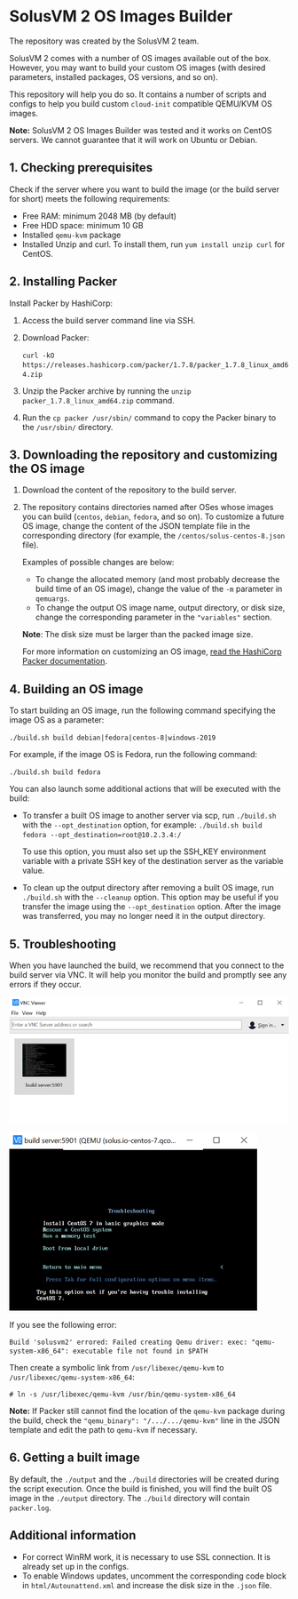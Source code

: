 # SolusVM 2 OS Images Builder

The repository was created by the SolusVM 2 team. 

SolusVM 2 comes with a number of OS images available out of the box.
However, you may want to build your custom OS images (with desired parameters, installed packages, OS versions, and so on).

This repository will help you do so. It contains a number of scripts and configs 
to help you build custom `cloud-init` compatible QEMU/KVM OS images.

**Note:** SolusVM 2 OS Images Builder was tested and it works on CentOS servers.
We cannot guarantee that it will work on Ubuntu or Debian.

## 1. Checking prerequisites

Check if the server where you want to build the image (or the build server for short) meets the following requirements:

- Free RAM: minimum 2048 MB (by default)
- Free HDD space: minimum 10 GB 
- Installed `qemu-kvm` package
- Installed Unzip and curl. To install them, run `yum install unzip curl` for CentOS.

## 2. Installing Packer

Install Packer by HashiCorp:

1. Access the build server command line via SSH.
2. Download Packer:

   `curl -kO https://releases.hashicorp.com/packer/1.7.8/packer_1.7.8_linux_amd64.zip`

4. Unzip the Packer archive by running the `unzip packer_1.7.8_linux_amd64.zip` command.
5. Run the `cp packer /usr/sbin/` command to copy the Packer binary to the `/usr/sbin/` directory.

## 3. Downloading the repository and customizing the OS image

1. Download the content of the repository to the build server.
2. The repository contains directories named after OSes whose images you can build (`centos`, `debian`, `fedora`, and so on).
   To customize a future OS image, change the content of the JSON template file in the corresponding directory
   (for example, the `/centos/solus-centos-8.json` file).

   Examples of possible changes are below: 

   - To change the allocated memory (and most probably decrease the build time of an OS image),
     change the value of the `-m` parameter in `qemuargs`. 
   - To change the output OS image name, output directory, or disk size, change the corresponding parameter in the `"variables"`         section.

   **Note**: The disk size must be larger than the packed image size.

   For more information on customizing an OS image, [read the HashiCorp Packer documentation](https://www.packer.io/docs/builders/qemu).

## 4. Building an OS image

To start building an OS image, run the following command specifying the image OS as a parameter:

`./build.sh build debian|fedora|centos-8|windows-2019`

For example, if the image OS is Fedora, run the following command:

`./build.sh build fedora`

You can also launch some additional actions that will be executed with the build:

- To transfer a built OS image to another server via scp, run `./build.sh` with the `--opt_destination` option, for example:
`./build.sh build fedora --opt_destination=root@10.2.3.4:/`

  To use this option, you must also set up the SSH_KEY environment variable with a private SSH key of the destination server as the variable value.

- To clean up the output directory after removing a built OS image, run `./build.sh` with the `--cleanup` option.
This option may be useful if you transfer the image using the `--opt_destination` option. After the image was transferred, you may no longer need it in the output directory.

## 5. Troubleshooting

When you have launched the build, we recommend that you connect to the build server via VNC.
It will help you monitor the build and promptly see any errors if they occur.

![](images/1.png)

![](images/2.png)

If you see the following error:
```
Build 'solusvm2' errored: Failed creating Qemu driver: exec: "qemu-system-x86_64": executable file not found in $PATH
```
Then create a symbolic link from `/usr/libexec/qemu-kvm` to `/usr/libexec/qemu-system-x86_64`:
 
```
# ln -s /usr/libexec/qemu-kvm /usr/bin/qemu-system-x86_64
``` 

**Note:** If Packer still cannot find the location of the `qemu-kvm` package during the build, check the `"qemu_binary": "/.../.../qemu-kvm"`
line in the JSON template and edit the path to `qemu-kvm` if necessary.

## 6. Getting a built image

By default, the `./output` and the `./build` directories will be created during the script execution.
Once the build is finished, you will find the built OS image in the `./output` directory.
The `./build` directory will contain `packer.log`.

## Additional information

- For correct WinRM work, it is necessary to use SSL connection. It is already set up in the configs.
- To enable Windows updates, uncomment the corresponding code block in `html/Autounattend.xml` and 
  increase the disk size in the `.json` file.
